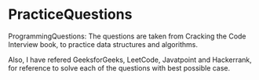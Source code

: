 # PracticeQuestions
ProgrammingQuestions: 
The questions are taken from Cracking the Code Interview book, to practice data structures and algorithms.

Also, I have refered GeeksforGeeks, LeetCode, Javatpoint and Hackerrank, for reference to solve each of the questions with best possible case.
